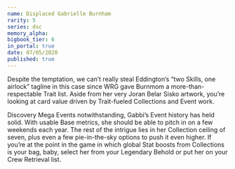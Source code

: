 ```yaml
---
name: Displaced Gabrielle Burnham
rarity: 5
series: dsc
memory_alpha:
bigbook_tier: 6
in_portal: true
date: 07/05/2020
published: true
---
```


Despite the temptation, we can’t really steal Eddington’s “two Skills, one airlock” tagline in this case since WRG gave Burnmom a more-than-respectable Trait list. Aside from her very Joran Belar Sisko artwork, you’re looking at card value driven by Trait-fueled Collections and Event work.

Discovery Mega Events notwithstanding, Gabbi’s Event history has held solid. With usable Base metrics, she should be able to pitch in on a few weekends each year. The rest of the intrigue lies in her Collection ceiling of seven, plus even a few pie-in-the-sky options to push it even higher. If you’re at the point in the game in which global Stat boosts from Collections is your bag, baby, select her from your Legendary Behold or put her on your Crew Retrieval list.
